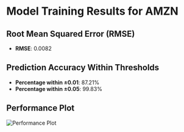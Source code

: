 # Model Training Results for AMZN

## Root Mean Squared Error (RMSE)
- **RMSE**: 0.0082

## Prediction Accuracy Within Thresholds
- **Percentage within ±0.01**: 87.21%
- **Percentage within ±0.05**: 99.83%

## Performance Plot
![Performance Plot](../imgs/AMZN.png)

